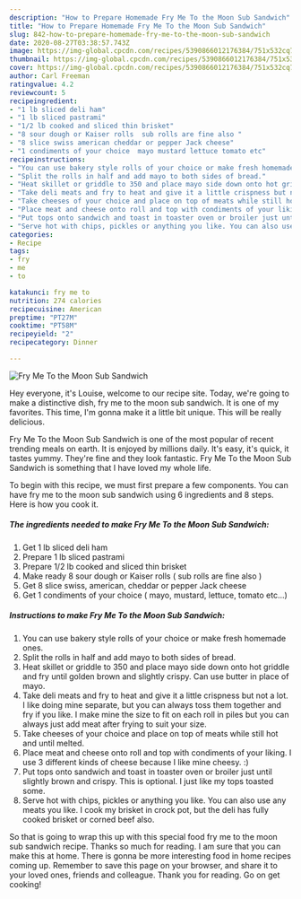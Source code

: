 ```yaml
---
description: "How to Prepare Homemade Fry Me To the Moon Sub Sandwich"
title: "How to Prepare Homemade Fry Me To the Moon Sub Sandwich"
slug: 842-how-to-prepare-homemade-fry-me-to-the-moon-sub-sandwich
date: 2020-08-27T03:38:57.743Z
image: https://img-global.cpcdn.com/recipes/5390866012176384/751x532cq70/fry-me-to-the-moon-sub-sandwich-recipe-main-photo.jpg
thumbnail: https://img-global.cpcdn.com/recipes/5390866012176384/751x532cq70/fry-me-to-the-moon-sub-sandwich-recipe-main-photo.jpg
cover: https://img-global.cpcdn.com/recipes/5390866012176384/751x532cq70/fry-me-to-the-moon-sub-sandwich-recipe-main-photo.jpg
author: Carl Freeman
ratingvalue: 4.2
reviewcount: 5
recipeingredient:
- "1 lb sliced deli ham"
- "1 lb sliced pastrami"
- "1/2 lb cooked and sliced thin brisket"
- "8 sour dough or Kaiser rolls  sub rolls are fine also "
- "8 slice swiss american cheddar or pepper Jack cheese"
- "1 condiments of your choice  mayo mustard lettuce tomato etc"
recipeinstructions:
- "You can use bakery style rolls of your choice or make fresh homemade ones."
- "Split the rolls in half and add mayo to both sides of bread."
- "Heat skillet or griddle to 350 and place mayo side down onto hot griddle and fry until golden brown and slightly crispy. Can use butter in place of mayo."
- "Take deli meats and fry to heat and give it a little crispness but not a lot. I like doing mine separate, but you can always toss them together and fry if you like. I make mine the size to fit on each roll in piles but you can always just add meat after frying to suit your size."
- "Take cheeses of your choice and place on top of meats while still hot and until melted."
- "Place meat and cheese onto roll and top with condiments of your liking. I use 3 different kinds of cheese because I like mine cheesy. :)"
- "Put tops onto sandwich and toast in toaster oven or broiler just until slightly brown and crispy. This is optional. I just like my tops toasted some."
- "Serve hot with chips, pickles or anything you like. You can also use any meats you like. I cook my brisket in crock pot, but the deli has fully cooked brisket or corned beef also."
categories:
- Recipe
tags:
- fry
- me
- to

katakunci: fry me to 
nutrition: 274 calories
recipecuisine: American
preptime: "PT27M"
cooktime: "PT58M"
recipeyield: "2"
recipecategory: Dinner

---
```



![Fry Me To the Moon Sub Sandwich](https://img-global.cpcdn.com/recipes/5390866012176384/751x532cq70/fry-me-to-the-moon-sub-sandwich-recipe-main-photo.jpg)

Hey everyone, it's Louise, welcome to our recipe site. Today, we're going to make a distinctive dish, fry me to the moon sub sandwich. It is one of my favorites. This time, I'm gonna make it a little bit unique. This will be really delicious.



Fry Me To the Moon Sub Sandwich is one of the most popular of recent trending meals on earth. It is enjoyed by millions daily. It's easy, it's quick, it tastes yummy. They're fine and they look fantastic. Fry Me To the Moon Sub Sandwich is something that I have loved my whole life.


To begin with this recipe, we must first prepare a few components. You can have fry me to the moon sub sandwich using 6 ingredients and 8 steps. Here is how you cook it.

<!--inarticleads1-->

##### The ingredients needed to make Fry Me To the Moon Sub Sandwich:

1. Get 1 lb sliced deli ham
1. Prepare 1 lb sliced pastrami
1. Prepare 1/2 lb cooked and sliced thin brisket
1. Make ready 8 sour dough or Kaiser rolls ( sub rolls are fine also )
1. Get 8 slice swiss, american, cheddar or pepper Jack cheese
1. Get 1 condiments of your choice ( mayo, mustard, lettuce, tomato etc...)




<!--inarticleads2-->

##### Instructions to make Fry Me To the Moon Sub Sandwich:

1. You can use bakery style rolls of your choice or make fresh homemade ones.
1. Split the rolls in half and add mayo to both sides of bread.
1. Heat skillet or griddle to 350 and place mayo side down onto hot griddle and fry until golden brown and slightly crispy. Can use butter in place of mayo.
1. Take deli meats and fry to heat and give it a little crispness but not a lot. I like doing mine separate, but you can always toss them together and fry if you like. I make mine the size to fit on each roll in piles but you can always just add meat after frying to suit your size.
1. Take cheeses of your choice and place on top of meats while still hot and until melted.
1. Place meat and cheese onto roll and top with condiments of your liking. I use 3 different kinds of cheese because I like mine cheesy. :)
1. Put tops onto sandwich and toast in toaster oven or broiler just until slightly brown and crispy. This is optional. I just like my tops toasted some.
1. Serve hot with chips, pickles or anything you like. You can also use any meats you like. I cook my brisket in crock pot, but the deli has fully cooked brisket or corned beef also.




So that is going to wrap this up with this special food fry me to the moon sub sandwich recipe. Thanks so much for reading. I am sure that you can make this at home. There is gonna be more interesting food in home recipes coming up. Remember to save this page on your browser, and share it to your loved ones, friends and colleague. Thank you for reading. Go on get cooking!
